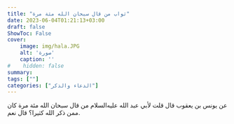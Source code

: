 ```yaml
---
title: "ثواب من قال سبحان الله مئة مرة"
date: 2023-06-04T01:21:13+03:00
draft: false
ShowToc: False
cover:
    image: img/hala.JPG
    alt: 'صورة'
    caption: ''
#    hidden: false
summary: 
tags: [""]
categories: ["الدعاء والذكر"]
---
```

عن يونس بن يعقوب قال
قلت لأبي عبد الله عليه‌السلام من قال سبحان الله مئة مرة كان ممن ذكر الله
كثيرا؟ قال نعم.


